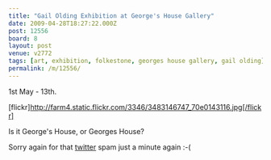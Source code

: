 ```yaml
---
title: "Gail Olding Exhibition at George's House Gallery"
date: 2009-04-28T18:27:22.000Z
post: 12556
board: 8
layout: post
venue: v2772
tags: [art, exhibition, folkestone, georges house gallery, gail olding]
permalink: /m/12556/
---
```

1st May - 13th.

[flickr]http://farm4.static.flickr.com/3346/3483146747_70e0143116.jpg[/flickr]

Is it George's House, or Georges House?

Sorry again for that <a href="http://twitter.com">twitter</a> spam just a minute again :-(
